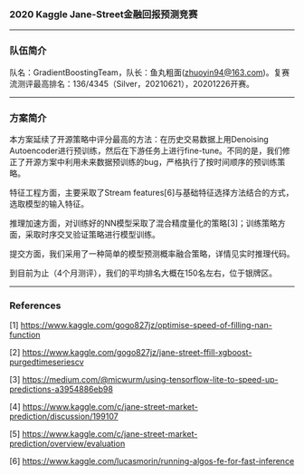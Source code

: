### 2020  Kaggle Jane-Street金融回报预测竞赛

---
### 队伍简介
队名：GradientBoostingTeam，队长：鱼丸粗面(zhuoyin94@163.com)。复赛流测评最高排名：136/4345（Silver，20210621），20201226开赛。

---
### 方案简介

本方案延续了开源策略中评分最高的方法：在历史交易数据上用Denoising Autoencoder进行预训练，然后在下游任务上进行fine-tune。不同的是，我们修正了开源方案中利用未来数据预训练的bug，严格执行了按时间顺序的预训练策略。

特征工程方面，主要采取了Stream features[6]与基础特征选择方法结合的方式，选取模型的输入特征。

推理加速方面，对训练好的NN模型采取了混合精度量化的策略[3]；训练策略方面，采取时序交叉验证策略进行模型训练。

提交方面，我们采用了一种简单的模型预测概率融合策略，详情见实时推理代码。

到目前为止（4个月测评），我们的平均排名大概在150名左右，位于银牌区。

---
### References

[1] https://www.kaggle.com/gogo827jz/optimise-speed-of-filling-nan-function

[2] https://www.kaggle.com/gogo827jz/jane-street-ffill-xgboost-purgedtimeseriescv

[3] https://medium.com/@micwurm/using-tensorflow-lite-to-speed-up-predictions-a3954886eb98

[4] https://www.kaggle.com/c/jane-street-market-prediction/discussion/199107

[5] https://www.kaggle.com/c/jane-street-market-prediction/overview/evaluation

[6] https://www.kaggle.com/lucasmorin/running-algos-fe-for-fast-inference